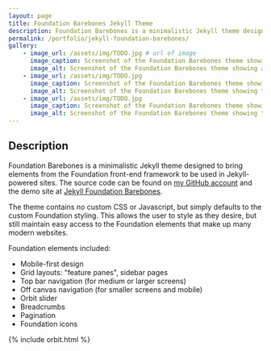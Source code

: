 ```yaml
---
layout: page
title: Foundation Barebones Jekyll Theme
description: Foundation Barebones is a minimalistic Jekyll theme designed to bring elements from the Foundation front-end framework to be used in Jekyll-powered sites.
permalink: /portfolio/jekyll-foundation-barebones/
gallery:
    - image_url: /assets/img/TODO.jpg # url of image
      image_caption: Screenshot of the Foundation Barebones theme showing an Orbit slider
      image_alt: Screenshot of the Foundation Barebones theme showing an Orbit slider
    - image_url: /assets/img/TODO.jpg
      image_caption: Screenshot of the Foundation Barebones theme showing the feature panes
      image_alt: Screenshot of the Foundation Barebones theme showing the feature panes      
    - image_url: /assets/img/TODO.jpg
      image_caption: Screenshot of the Foundation Barebones theme showing the breadcrumbs
      image_alt: Screenshot of the Foundation Barebones theme showing the breadcrumbs       
---
```


## Description
Foundation Barebones is a minimalistic Jekyll theme designed to bring elements from the Foundation front-end framework to be used in Jekyll-powered sites.
The source code can be found on [my GitHub account]() and the demo site at [Jekyll Foundation Barebones]().

The theme contains no custom CSS or Javascript, but simply defaults to the custom Foundation styling. This allows
the user to style as they desire, but still maintain easy access to the Foundation elements that make up many modern websites.

Foundation elements included:

* Mobile-first design
* Grid layouts: "feature panes", sidebar pages
* Top bar navigation (for medium or larger screens)
* Off canvas navigation (for smaller screens and mobile)
* Orbit slider
* Breadcrumbs
* Pagination
* Foundation icons



{% include orbit.html %}